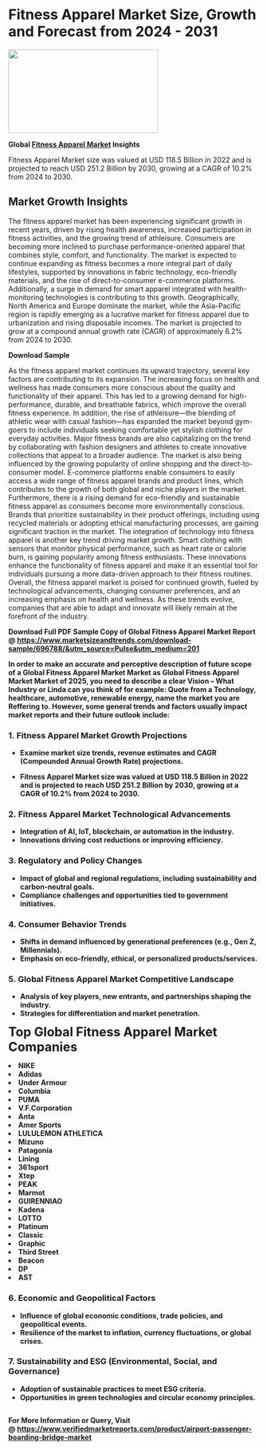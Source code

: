 <H1>Fitness Apparel Market Size, Growth and Forecast from 2024 - 2031</H1><img class="aligncenter size-medium wp-image-584254" src="https://thirdeyenews.in/wp-content/uploads/2024/09/Global-Market-Research-300x168.jpeg" alt="" width="300" height="168" /><p><strong>Global&nbsp;<a href="https://www.marketsizeandtrends.com/download-sample/696788/&amp;utm_source=Pulse&amp;utm_medium=201">Fitness Apparel Market</a> Insights</strong></p><p>Fitness Apparel Market size was valued at USD 118.5 Billion in 2022 and is projected to reach USD 251.2 Billion by 2030, growing at a CAGR of 10.2% from 2024 to 2030.</p><p><h2>Market Growth Insights</h2> <p>The fitness apparel market has been experiencing significant growth in recent years, driven by rising health awareness, increased participation in fitness activities, and the growing trend of athleisure. Consumers are becoming more inclined to purchase performance-oriented apparel that combines style, comfort, and functionality. The market is expected to continue expanding as fitness becomes a more integral part of daily lifestyles, supported by innovations in fabric technology, eco-friendly materials, and the rise of direct-to-consumer e-commerce platforms. Additionally, a surge in demand for smart apparel integrated with health-monitoring technologies is contributing to this growth. Geographically, North America and Europe dominate the market, while the Asia-Pacific region is rapidly emerging as a lucrative market for fitness apparel due to urbanization and rising disposable incomes. The market is projected to grow at a compound annual growth rate (CAGR) of approximately 6.2% from 2024 to 2030.</p> <p><strong>Download Sample</strong></p> <p>As the fitness apparel market continues its upward trajectory, several key factors are contributing to its expansion. The increasing focus on health and wellness has made consumers more conscious about the quality and functionality of their apparel. This has led to a growing demand for high-performance, durable, and breathable fabrics, which improve the overall fitness experience. In addition, the rise of athleisure—the blending of athletic wear with casual fashion—has expanded the market beyond gym-goers to include individuals seeking comfortable yet stylish clothing for everyday activities. Major fitness brands are also capitalizing on the trend by collaborating with fashion designers and athletes to create innovative collections that appeal to a broader audience. The market is also being influenced by the growing popularity of online shopping and the direct-to-consumer model. E-commerce platforms enable consumers to easily access a wide range of fitness apparel brands and product lines, which contributes to the growth of both global and niche players in the market. Furthermore, there is a rising demand for eco-friendly and sustainable fitness apparel as consumers become more environmentally conscious. Brands that prioritize sustainability in their product offerings, including using recycled materials or adopting ethical manufacturing processes, are gaining significant traction in the market. The integration of technology into fitness apparel is another key trend driving market growth. Smart clothing with sensors that monitor physical performance, such as heart rate or calorie burn, is gaining popularity among fitness enthusiasts. These innovations enhance the functionality of fitness apparel and make it an essential tool for individuals pursuing a more data-driven approach to their fitness routines. Overall, the fitness apparel market is poised for continued growth, fueled by technological advancements, changing consumer preferences, and an increasing emphasis on health and wellness. As these trends evolve, companies that are able to adapt and innovate will likely remain at the forefront of the industry. <p><strong></p><p><span class=""><strong>Download Full PDF Sample Copy of Global Fitness Apparel Market Report</strong> @ <a href="https://www.marketsizeandtrends.com/download-sample/696788/&amp;utm_source=Pulse&amp;utm_medium=201" target="_blank">https://www.marketsizeandtrends.com/download-sample/696788/&amp;utm_source=Pulse&amp;utm_medium=201</a></span></p><p>In order to make an accurate and perceptive description of future scope of a Global&nbsp;Fitness Apparel Market Market as Global&nbsp;Fitness Apparel Market Market of 2025, you need to describe a clear Vision &ndash; What Industry or Linda can you think of for example: Quote from a Technology, healthcare, automotive, renewable energy, name the market you are Reffering to. However, some general trends and factors usually impact market reports and their future outlook include:</p><h3>1.&nbsp;<strong>Fitness Apparel Market Growth Projections</strong></h3><ul><li>Examine market size trends, revenue estimates and CAGR (Compounded Annual Growth Rate) projections.</li><li><p>Fitness Apparel Market size was valued at USD 118.5 Billion in 2022 and is projected to reach USD 251.2 Billion by 2030, growing at a CAGR of 10.2% from 2024 to 2030.</p></li></ul><h3>2.&nbsp;<strong>Fitness Apparel Market Technological Advancements</strong></h3><ul><li>Integration of AI, IoT, blockchain, or automation in the industry.</li><li>Innovations driving cost reductions or improving efficiency.</li></ul><h3>3.&nbsp;<strong>Regulatory and Policy Changes</strong></h3><ul><li>Impact of global and regional regulations, including sustainability and carbon-neutral goals.</li><li>Compliance challenges and opportunities tied to government initiatives.</li></ul><h3>4.&nbsp;<strong>Consumer Behavior Trends</strong></h3><ul><li>Shifts in demand influenced by generational preferences (e.g., Gen Z, Millennials).</li><li>Emphasis on eco-friendly, ethical, or personalized products/services.</li></ul><h3>5.&nbsp;<strong>Global Fitness Apparel Market Competitive Landscape</strong></h3><ul><li>Analysis of key players, new entrants, and partnerships shaping the industry.</li><li>Strategies for differentiation and market penetration.</li></ul><p data-pm-slice="1 1 []"><span style="color: inherit; font-family: inherit; font-size: 25px;">Top Global Fitness Apparel Market Companies</span></p><div class="" data-test-id=""><p><li>NIKE</li><li> Adidas</li><li> Under Armour</li><li> Columbia</li><li> PUMA</li><li> V.F.Corporation</li><li> Anta</li><li> Amer Sports</li><li> LULULEMON ATHLETICA</li><li> Mizuno</li><li> Patagonia</li><li> Lining</li><li> 361sport</li><li> Xtep</li><li> PEAK</li><li> Marmot</li><li> GUIRENNIAO</li><li> Kadena</li><li> LOTTO</li><li> Platinum</li><li> Classic</li><li> Graphic</li><li> Third Street</li><li> Beacon</li><li> DP</li><li> AST</li></p></div><h3>6.&nbsp;<strong>Economic and Geopolitical Factors</strong></h3><ul><li>Influence of global economic conditions, trade policies, and geopolitical events.</li><li>Resilience of the market to inflation, currency fluctuations, or global crises.</li></ul><h3>7.&nbsp;<strong>Sustainability and ESG (Environmental, Social, and Governance)</strong></h3><ul><li>Adoption of sustainable practices to meet ESG criteria.</li><li>Opportunities in green technologies and circular economy principles.</li></ul><h2><strong style="font-size: 14px;">For More Information or Query, Visit @&nbsp;</strong><a style="background-color: #ffffff; font-size: 14px;" href="https://www.marketsizeandtrends.com/report/fitness-apparel-market/" target="_blank">https://www.verifiedmarketreports.com/product/airport-passenger-boarding-bridge-market</a></h2>
